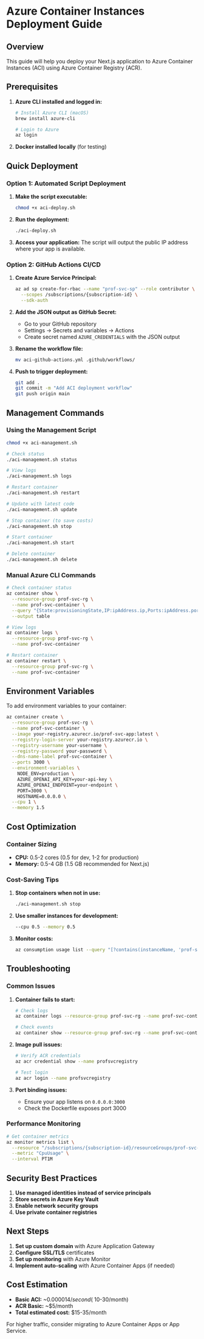 # Azure Container Instances Deployment Guide

## Overview
This guide will help you deploy your Next.js application to Azure Container Instances (ACI) using Azure Container Registry (ACR).

## Prerequisites

1. **Azure CLI installed and logged in:**
   ```bash
   # Install Azure CLI (macOS)
   brew install azure-cli
   
   # Login to Azure
   az login
   ```

2. **Docker installed locally** (for testing)

## Quick Deployment

### Option 1: Automated Script Deployment

1. **Make the script executable:**
   ```bash
   chmod +x aci-deploy.sh
   ```

2. **Run the deployment:**
   ```bash
   ./aci-deploy.sh
   ```

3. **Access your application:**
   The script will output the public IP address where your app is available.

### Option 2: GitHub Actions CI/CD

1. **Create Azure Service Principal:**
   ```bash
   az ad sp create-for-rbac --name "prof-svc-sp" --role contributor \
     --scopes /subscriptions/{subscription-id} \
     --sdk-auth
   ```

2. **Add the JSON output as GitHub Secret:**
   - Go to your GitHub repository
   - Settings → Secrets and variables → Actions
   - Create secret named `AZURE_CREDENTIALS` with the JSON output

3. **Rename the workflow file:**
   ```bash
   mv aci-github-actions.yml .github/workflows/
   ```

4. **Push to trigger deployment:**
   ```bash
   git add .
   git commit -m "Add ACI deployment workflow"
   git push origin main
   ```

## Management Commands

### Using the Management Script

```bash
chmod +x aci-management.sh

# Check status
./aci-management.sh status

# View logs
./aci-management.sh logs

# Restart container
./aci-management.sh restart

# Update with latest code
./aci-management.sh update

# Stop container (to save costs)
./aci-management.sh stop

# Start container
./aci-management.sh start

# Delete container
./aci-management.sh delete
```

### Manual Azure CLI Commands

```bash
# Check container status
az container show \
  --resource-group prof-svc-rg \
  --name prof-svc-container \
  --query "{State:provisioningState,IP:ipAddress.ip,Ports:ipAddress.ports[0].port}" \
  --output table

# View logs
az container logs \
  --resource-group prof-svc-rg \
  --name prof-svc-container

# Restart container
az container restart \
  --resource-group prof-svc-rg \
  --name prof-svc-container
```

## Environment Variables

To add environment variables to your container:

```bash
az container create \
  --resource-group prof-svc-rg \
  --name prof-svc-container \
  --image your-registry.azurecr.io/prof-svc-app:latest \
  --registry-login-server your-registry.azurecr.io \
  --registry-username your-username \
  --registry-password your-password \
  --dns-name-label prof-svc-container \
  --ports 3000 \
  --environment-variables \
    NODE_ENV=production \
    AZURE_OPENAI_API_KEY=your-api-key \
    AZURE_OPENAI_ENDPOINT=your-endpoint \
    PORT=3000 \
    HOSTNAME=0.0.0.0 \
  --cpu 1 \
  --memory 1.5
```

## Cost Optimization

### Container Sizing
- **CPU:** 0.5-2 cores (0.5 for dev, 1-2 for production)
- **Memory:** 0.5-4 GB (1.5 GB recommended for Next.js)

### Cost-Saving Tips
1. **Stop containers when not in use:**
   ```bash
   ./aci-management.sh stop
   ```

2. **Use smaller instances for development:**
   ```bash
   --cpu 0.5 --memory 0.5
   ```

3. **Monitor costs:**
   ```bash
   az consumption usage list --query "[?contains(instanceName, 'prof-svc')]"
   ```

## Troubleshooting

### Common Issues

1. **Container fails to start:**
   ```bash
   # Check logs
   az container logs --resource-group prof-svc-rg --name prof-svc-container
   
   # Check events
   az container show --resource-group prof-svc-rg --name prof-svc-container --query "containers[0].instanceView.events"
   ```

2. **Image pull issues:**
   ```bash
   # Verify ACR credentials
   az acr credential show --name profsvcregistry
   
   # Test login
   az acr login --name profsvcregistry
   ```

3. **Port binding issues:**
   - Ensure your app listens on `0.0.0.0:3000`
   - Check the Dockerfile exposes port 3000

### Performance Monitoring

```bash
# Get container metrics
az monitor metrics list \
  --resource "/subscriptions/{subscription-id}/resourceGroups/prof-svc-rg/providers/Microsoft.ContainerInstance/containerGroups/prof-svc-container" \
  --metric "CpuUsage" \
  --interval PT1M
```

## Security Best Practices

1. **Use managed identities instead of service principals**
2. **Store secrets in Azure Key Vault**
3. **Enable network security groups**
4. **Use private container registries**

## Next Steps

1. **Set up custom domain** with Azure Application Gateway
2. **Configure SSL/TLS** certificates
3. **Set up monitoring** with Azure Monitor
4. **Implement auto-scaling** with Azure Container Apps (if needed)

## Cost Estimation

- **Basic ACI:** ~$0.000014/second (~$10-30/month)
- **ACR Basic:** ~$5/month
- **Total estimated cost:** $15-35/month

For higher traffic, consider migrating to Azure Container Apps or App Service.
